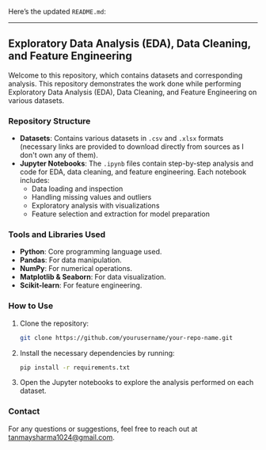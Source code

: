 Here’s the updated `README.md`:

---

## Exploratory Data Analysis (EDA), Data Cleaning, and Feature Engineering

Welcome to this repository, which contains datasets and corresponding analysis. This repository demonstrates the work done while performing Exploratory Data Analysis (EDA), Data Cleaning, and Feature Engineering on various datasets.

### Repository Structure

- **Datasets**: Contains various datasets in `.csv` and `.xlsx` formats (necessary links are provided to download directly from sources as I don't own any of them). 
- **Jupyter Notebooks**: The `.ipynb` files contain step-by-step analysis and code for EDA, data cleaning, and feature engineering. Each notebook includes:
  - Data loading and inspection
  - Handling missing values and outliers
  - Exploratory analysis with visualizations
  - Feature selection and extraction for model preparation

### Tools and Libraries Used

- **Python**: Core programming language used.
- **Pandas**: For data manipulation.
- **NumPy**: For numerical operations.
- **Matplotlib & Seaborn**: For data visualization.
- **Scikit-learn**: For feature engineering.

### How to Use

1. Clone the repository:
   ```bash
   git clone https://github.com/yourusername/your-repo-name.git
   ```
2. Install the necessary dependencies by running:
   ```bash
   pip install -r requirements.txt
   ```
3. Open the Jupyter notebooks to explore the analysis performed on each dataset.

### Contact

For any questions or suggestions, feel free to reach out at tanmaysharma1024@gmail.com.
